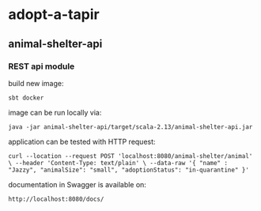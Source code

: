 # adopt-a-tapir

## animal-shelter-api

### REST api module

build new image: 

`sbt docker`

image can be run locally via: 

`java -jar animal-shelter-api/target/scala-2.13/animal-shelter-api.jar`

application can be tested with HTTP request:

`curl --location --request POST 'localhost:8080/animal-shelter/animal' \
--header 'Content-Type: text/plain' \
--data-raw '{
"name" : "Jazzy",
"animalSize": "small",
"adoptionStatus": "in-quarantine"
}'`

documentation in Swagger is available on:

`http://localhost:8080/docs/`
